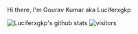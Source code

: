 Hi there, I'm Gourav Kumar aka Luciferxgkp

![Luciferxgkp's github stats](https://github-readme-stats.vercel.app/api?username=Luciferxgkp&show_icons=true&theme=radical)
![visitors](https://visitor-badge.glitch.me/badge?page_id=Luciferxgkp.Luciferxgkp)
